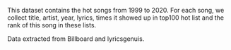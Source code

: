 This dataset contains the hot songs from 1999 to 2020.
For each song, we collect title, artist, year, lyrics, 
times it showed up in top100 hot list and the rank of this song in these lists.

Data extracted from Billboard and lyricsgenuis.
